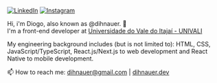 [![LinkedIn](https://img.shields.io/badge/LinkedIn-0077B5?style=for-the-badge&logo=linkedin&logoColor=white)](https://www.linkedin.com/in/dihnauer/)
[![Instagram](https://img.shields.io/badge/Instagram-E4405F?style=for-the-badge&logo=instagram&logoColor=white)](https://instagram.com/dihnauer)

Hi, i'm Diogo, also known as @dihnauer. 👋 <br />
I'm a front-end developer at <a href="https://www.univali.br/" target="_blank">Universidade do Vale do Itajaí - UNIVALI</a>

My engineering background includes (but is not limited to): HTML, CSS, JavaScript/TypeScript, React.js/Next.js to web development and React Native to mobile development.

📫 How to reach me: dihnauer@gmail.com | <a href="https://www.dihnauer.dev/" target="_blank">dihnauer.dev</a>
